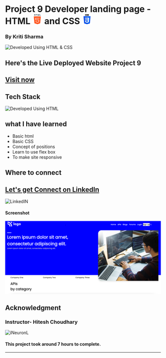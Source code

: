 # Project 9 Developer landing page - HTML ![HTML](./images/html-5%20(1).png)  and CSS ![CSS](./images/css-3.png)

### By Kriti Sharma

![Developed Using HTML & CSS](https://img.shields.io/badge/Developed%20Using-HTML%20%26%20CSS-yellowgreen)
## Here's the Live Deployed Website Project 9
## [Visit now]()

## Tech Stack
![Developed Using HTML](https://img.shields.io/badge/Developed%20Using-HTML%20%26%20CSS-yellowgreen)

## what I have learned
- Basic html
- Basic CSS
- Concept of positions
- Learn to use flex box
- To make site responsive

## Where to connect
## [Let's get Connect on LinkedIn](https://www.linkedin.com/in/kriti-sharma-1b5a60169/) 
![LinkedIN](https://img.shields.io/badge/%20LinkedIn%20-blue)


#### Screenshot
![Project1](./images/Screenshot%202022-09-16%20at%2010.35.09%20PM.png)

## Acknowledgment
### Instructor- Hitesh Choudhary
![iNeuronL](https://img.shields.io/badge/iNeuron%20%20-red)
#### This project took around 7 hours to complete.

---
